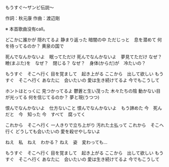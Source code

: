もうすぐ～ザンビ伝説～

作詞：秋元康
作曲：渡辺剛

※ 本首歌曲没有call。 

どこかに誰かが
隠れてるよ
静まり返った
暗闇の中
ただじっと　息を潜めて
何を待ってるのか？
黄泉の国で

死んでなんかないよ　眠ってただけ
死んでなんかないよ　夢見てただけ
なぜ？　瞼(まぶた)を　なぜ？　閉じる？
なぜ？　身体(からだ)が　冷たいの？

もうすぐ　そこへ行く
目を覚まして　起き上がる
ここから　出して欲しい
もうすぐ　そこへ行く
あなたに　会いたいの
愛は生き続けてるよ
今でもこうして

ホントはとっくに
見つかってるよ
鬱蒼と生い茂った
木々たちの陰
動かない目が光ってる
何を信じてるのか？
夢と現(うつつ)

恨んでなんかないよ　仕方ないこと
恨んでなんかないよ　もう諦めた
今　死んだと　今　知った
今　すべて　腐ってく

これから　そこへ行く
一人きりで立ち上がり
汚れた土払って
これから　そこへ行く
どうしても会いたいの
愛を殺せやしないよ

ねえ　私　ねえ　わかる？
ねえ　姿　変わっても…

もうすぐ　そこへ行く
目を覚まして　起き上がる
ここから　出して欲しい
もうすぐ　そこへ行く
あなたに　会いたいの
愛は生き続けてるよ
今でもこうして
